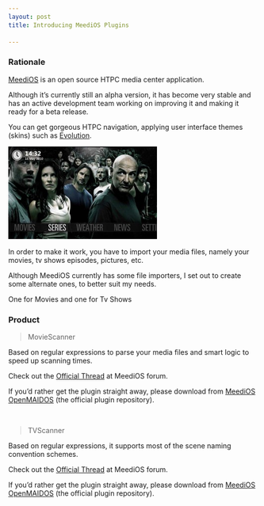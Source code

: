 ```yaml
---
layout: post
title: Introducing MeediOS Plugins

---
```


### Rationale
[MeediOS](http://www.meedios.com/) is an open source HTPC media center application.

Although it’s currently still an alpha version, it has become very stable and has an active development team working on improving it and making it ready for a beta release.

You can get gorgeous HTPC navigation, applying user interface themes (skins) such as [Evolution](http://www.meedios.com/forum/viewtopic.php?t=4804).

![MeediOS](/img/meedios-300x187.jpg "MeediOS")

In order to make it work, you have to import your media files, namely your movies, tv shows episodes, pictures, etc.

Although MeediOS currently has some file importers, I set out to create some alternate ones, to better suit my needs.

One for Movies and one for Tv Shows

### Product

<blockquote>MovieScanner</blockquote>

Based on regular expressions to parse your media files and smart logic to speed up scanning times.

Check out the [Official Thread](http://www.meedios.com/forum/viewtopic.php?t=6024) at MeediOS forum.

If you’d rather get the plugin straight away, please download from [MeediOS OpenMAIDOS](http://www.meedios.com/OpenMAIDOS/detail.php?plugin_id=D319AEC1-70E1-4C88-952E-95EF797E3E09) (the official plugin repository).

<br />

<blockquote>TVScanner</blockquote>

Based on regular expressions, it supports most of the scene naming convention schemes.

Check out the [Official Thread](http://www.meedios.com/forum/viewtopic.php?t=6025) at MeediOS forum.

If you’d rather get the plugin straight away, please download from [MeediOS OpenMAIDOS](http://www.meedios.com/OpenMAIDOS/detail.php?plugin_id=D319AEC1-70E1-4C88-952E-95EF797E3E09) (the official plugin repository).
